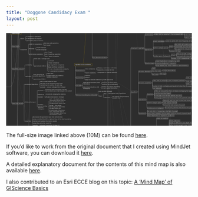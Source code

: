 ```yaml
---
title: "Doggone Candidacy Exam "
layout: post
---
```


![mindmap](/assets/img/20210112/mind_map_part.png)




The full-size image linked above (10M) can be found [here](https://drive.google.com/file/d/11nuzFqrosP19N0ncjL1-rthJ9jmMqWtB/view?usp=sharing).

If you’d like to work from the original document that I created using MindJet software, you can download it [here](https://drive.google.com/file/d/1DKIjwQosp2KmsfEnLXTWn6GdFWmGYlqB/view?usp=sharing).

A detailed explanatory document for the contents of this mind map is also available [here](https://drive.google.com/file/d/1hn2AbcAKBWCZrBU3ng4gLPpaCu2OhDs3/view?usp=sharing).

I also contributed to an Esri ECCE blog on this topic: [A ‘Mind Map’ of GIScience Basics](https://ecce.esri.ca/ucalgary-blog/2021/01/12/a-mind-map-of-giscience-basics/)

